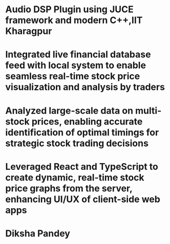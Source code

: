 # Audio DSP Plugin using JUCE framework and modern C++,IIT Kharagpur
# Integrated live financial database feed with local system to enable seamless real-time stock price visualization and analysis by traders
# Analyzed large-scale data on multi-stock prices, enabling accurate identification of optimal timings for strategic stock trading decisions
# Leveraged React and TypeScript to create dynamic, real-time stock price graphs from the server, enhancing UI/UX of client-side web apps


# Diksha Pandey